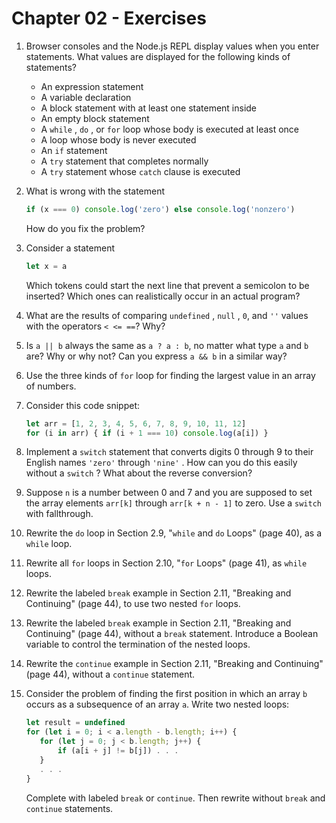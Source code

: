 # Chapter 02 - Exercises


1. Browser consoles and the Node.js REPL display values when you enter
   statements. What values are displayed for the following kinds of
   statements? 
   * An expression statement
   * A variable declaration
   * A block statement with at least one statement inside
   * An empty block statement
   * A `while` , `do` , or `for` loop whose body is executed at least once
   * A loop whose body is never executed
   * An `if` statement 
   * A `try` statement that completes normally
   * A `try` statement whose `catch` clause is executed
    
2. What is wrong with the statement
    ```js
    if (x === 0) console.log('zero') else console.log('nonzero')
    ```
   How do you fix the problem?

3. Consider a statement
    ```js
   let x = a
    ```
   Which tokens could start the next line that prevent a semicolon to be
   inserted? Which ones can realistically occur in an actual program?

4. What are the results of comparing `undefined` , `null` , `0`, and `''`
   values with the operators `< <= ==`? Why?

5. Is `a || b` always the same as `a ? a : b`, no matter what type `a` and
   `b` are? Why or why not? Can you express `a && b` in a similar way?

6. Use the three kinds of `for` loop for finding the largest value in an 
  array of numbers.

7. Consider this code snippet:
    ```js
   let arr = [1, 2, 3, 4, 5, 6, 7, 8, 9, 10, 11, 12]
   for (i in arr) { if (i + 1 === 10) console.log(a[i]) }
    ```
   
8. Implement a `switch` statement that converts digits 0 through 9 to 
   their English names `'zero'` through `'nine'` . How can you do this 
   easily without a `switch` ? What about the reverse conversion?

9. Suppose `n` is a number between 0 and 7 and you are supposed to set 
   the array elements `arr[k]` through `arr[k + n - 1]` to zero. Use a 
   `switch` with fallthrough.

10. Rewrite the `do` loop in Section 2.9, "`while` and `do` Loops" 
    (page 40), as a `while` loop.

11. Rewrite all `for` loops in Section 2.10, "`for` Loops" (page 41), as 
    `while` loops.

12. Rewrite the labeled `break` example in Section 2.11, "Breaking and
    Continuing" (page 44), to use two nested `for` loops.

13. Rewrite the labeled `break` example in Section 2.11, "Breaking and
    Continuing" (page 44), without a `break` statement. Introduce a 
    Boolean variable to control the termination of the nested loops.

14. Rewrite the `continue` example in Section 2.11, "Breaking and 
    Continuing" (page 44), without a `continue` statement.

15. Consider the problem of finding the first position in which an
    array `b` occurs as a subsequence of an array `a`. Write two nested 
    loops:
     ```js
    let result = undefined
    for (let i = 0; i < a.length - b.length; i++) {
        for (let j = 0; j < b.length; j++) {
            if (a[i + j] != b[j]) . . .
        }
        . . .
    }
     ```
    Complete with labeled `break` or `continue`. Then rewrite without 
    `break` and `continue` statements. 